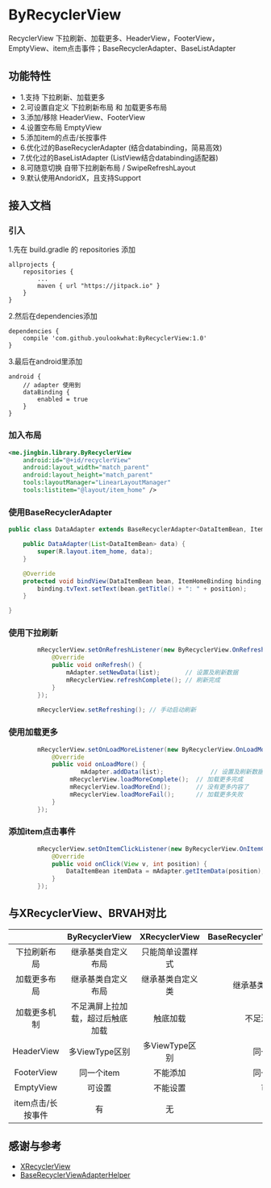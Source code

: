 # ByRecyclerView
RecyclerView 下拉刷新、加载更多、HeaderView，FooterView，EmptyView、item点击事件；BaseRecyclerAdapter、BaseListAdapter


## 功能特性
 - 1.支持 下拉刷新、加载更多
 - 2.可设置自定义 下拉刷新布局 和 加载更多布局
 - 3.添加/移除 HeaderView、FooterView
 - 4.设置空布局 EmptyView
 - 5.添加item的点击/长按事件
 - 6.优化过的BaseRecyclerAdapter (结合databinding，简易高效)
 - 7.优化过的BaseListAdapter (ListView结合databinding适配器)
 - 8.可随意切换 自带下拉刷新布局 / SwipeRefreshLayout
 - 9.默认使用AndoridX，且支持Support


## 接入文档
### 引入

1.先在 build.gradle 的 repositories 添加

```
allprojects {
	repositories {
		...
		maven { url "https://jitpack.io" }
	}
}
```

2.然后在dependencies添加

```
dependencies {
	compile 'com.github.youlookwhat:ByRecyclerView:1.0'
}
```

3.最后在android里添加

```
android {
    // adapter 使用到
    dataBinding {
        enabled = true
    }
}

```

### 加入布局
```xml
<me.jingbin.library.ByRecyclerView
    android:id="@+id/recyclerView"
    android:layout_width="match_parent"
    android:layout_height="match_parent"
    tools:layoutManager="LinearLayoutManager"
    tools:listitem="@layout/item_home" />
```

### 使用BaseRecyclerAdapter
```java
public class DataAdapter extends BaseRecyclerAdapter<DataItemBean, ItemHomeBinding> {

    public DataAdapter(List<DataItemBean> data) {
        super(R.layout.item_home, data);
    }

    @Override
    protected void bindView(DataItemBean bean, ItemHomeBinding binding, int position) {
        binding.tvText.setText(bean.getTitle() + ": " + position);
    }

}
```

### 使用下拉刷新
```java
        mRecyclerView.setOnRefreshListener(new ByRecyclerView.OnRefreshListener() {
            @Override
            public void onRefresh() {
                mAdapter.setNewData(list);       // 设置及刷新数据
                mRecyclerView.refreshComplete(); // 刷新完成
            }
        });
        
        mRecyclerView.setRefreshing(); // 手动启动刷新
```

### 使用加载更多
```java
        mRecyclerView.setOnLoadMoreListener(new ByRecyclerView.OnLoadMoreListener() {
            @Override
            public void onLoadMore() {
					mAdapter.addData(list);             // 设置及刷新数据
                 mRecyclerView.loadMoreComplete();  // 加载更多完成 
                 mRecyclerView.loadMoreEnd();       // 没有更多内容了
                 mRecyclerView.loadMoreFail();      // 加载更多失败
            }
        });
```


### 添加item点击事件
```java
		mRecyclerView.setOnItemClickListener(new ByRecyclerView.OnItemClickListener() {
            @Override
            public void onClick(View v, int position) {
	            DataItemBean itemData = mAdapter.getItemData(position);
            }
        });
```


<!--## Demo-->


## 与XRecyclerView、BRVAH对比

<!--ByRecyclerView 借鉴了XRecyclerView和BRVAH的很多地方。

 - 其中上拉刷新、加载更多、添加HeaderView参考于XRecyclerView，且在其基础上进行了深度优化，使其可以设置自定义的下拉刷新布局 和 加载更多布局。
 - FooterView、EmptyView、item点击/长按事件 参考于BRVAH，优化了BRVAH的加载更多逻辑，使其首屏上拉才加载而不是不足一屏才加载。-->

||ByRecyclerView|XRecyclerView|BaseRecyclerViewAdapterHelper|
|:--:|:--:|:--:|:--:|
|下拉刷新布局|继承基类自定义布局|只能简单设置样式|无|
|加载更多布局|继承基类自定义布局|继承基类自定义类|继承基类设置对应布局|
|加载更多机制|不足满屏上拉加载，超过后触底加载|触底加载|不足满屏即加载|
|HeaderView|多ViewType区别|多ViewType区别|同一个item|
|FooterView|同一个item|不能添加|同一个item|
|EmptyView|可设置|不能设置|可设置|
|item点击/长按事件|有|无|有|


## 感谢与参考
 - [XRecyclerView](https://github.com/XRecyclerView/XRecyclerView)
 - [BaseRecyclerViewAdapterHelper](https://github.com/CymChad/BaseRecyclerViewAdapterHelper)

